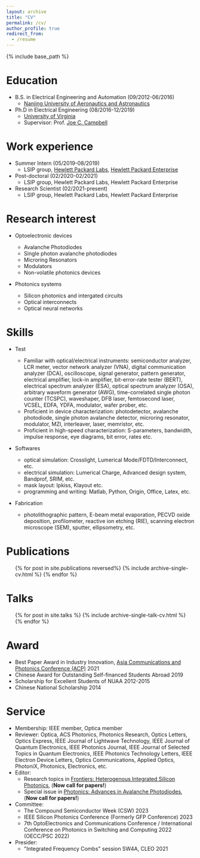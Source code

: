 ```yaml
---
layout: archive
title: "CV"
permalink: /cv/
author_profile: true
redirect_from:
  - /resume
---
```


{% include base_path %}

Education
======
* B.S. in Electrical Engineering and Automation (09/2012-06/2016)
  * [Nanjing University of Aeronautics and Astronautics](http://nuaa.edu.cn/)
* Ph.D in Electrical Engineering (08/2016-12/2019)
  * [University of Virginia](https://www.virginia.edu/)  
  * Supervisor: Prof. [Joe C. Campbell](https://engineering.virginia.edu/faculty/joe-charles-campbell)

Work experience
======
* Summer Intern (05/2019-08/2019)
  * LSIP group, [Hewlett Packard Labs](https://www.hpe.com/us/en/hewlett-packard-labs.html), [Hewlett Packard Enterprise](https://www.hpe.com/us/en/home.html)
* Post-doctoral (02/2020-02/2021)
  * LSIP group, Hewlett Packard Labs, Hewlett Packard Enterprise
* Research Scientist (02/2021-present)
  * LSIP group, Hewlett Packard Labs, Hewlett Packard Enterprise

Research interest
======
* Optoelectronic devices
  * Avalanche Photodiodes
  * Single photon avalanche photodiodes
  * Microring Resonators
  * Modulators
  * Non-volatile photonics devices 

* Photonics systems
  * Silicon photonics and intergated circuits
  * Optical interconnects
  * Optical neural networks
  
Skills
======
* Test
  * Familiar with optical/electrical instruments: semiconductor analyzer, LCR meter, vector network analyzer (VNA), digital communication analyzer (DCA), oscilloscope, signal generator, pattern generator, electrical amplifier, lock-in amplifier, bit-error-rate tester (BERT), electrical spectrum analyzer (ESA), optical spectrum analyzer (OSA), arbitrary waveform generator (AWG), time-correlated single photon counter (TCSPC), waveshaper, DFB laser, femtosecond laser, VCSEL, EDFA, YDFA, modulator, wafer prober, etc.
  * Proficient in device characterization: photodetector, avalanche photodiode, single photon avalanche detector, microring resonator, modulator, MZI, interleaver, laser, memristor, etc.
  * Proficient in high-speed characterization: S-parameters, bandwidth, impulse response, eye diagrams, bit error, rates etc.
 
* Softwares 
  * optical simulation: Crosslight, Lumerical Mode/FDTD/Interconnect, etc.
  * electrical simulation: Lumerical Charge, Advanced design system, Bandprof, SRIM, etc.
  * mask layout: Ipkiss, Klayout etc.
  * programming and writing: Matlab, Python, Origin, Office, Latex, etc.
 
* Fabrication
  * photolithographic pattern, E-beam metal evaporation, PECVD oxide deposition, profilometer, reactive ion etching (RIE), scanning electron microscope (SEM), sputter, ellipsometry, etc.

Publications
======
  <ul>{% for post in site.publications reversed%}
    {% include archive-single-cv.html %}
  {% endfor %}</ul>
  
Talks
======
  <ul>{% for post in site.talks %}
    {% include archive-single-talk-cv.html %}
  {% endfor %}</ul>

Award
======
* Best Paper Award in Industry Innovation, [Asia Communications and Photonics Conference (ACP)](http://www.acpconf.com/ueditor/php/upload/file/20211112/1636705063382372.pdf) 2021
* Chinese Award for Outstanding Self-financed Students Abroad 2019
* Scholarship for Excellent Students of NUAA 2012-2015
* Chinese National Scholarship 2014                                                                          

  
Service
======
* Membership: IEEE member, Optica member
* Reviewer: Optica, ACS Photonics, Photonics Research, Optics Letters, Optics Express, IEEE Journal of Lightwave Technology, IEEE Journal of Quantum Electronics, IEEE Photonics Journal, IEEE Journal of Selected Topics in Quantum Electronics, IEEE Photonics Technology Letters, IEEE Electron Device Letters, Optics Communications, Applied Optics, PhotoniX, Photonics, Electronics, etc.
* Editor:
  * Research topics in [Frontiers: Heterogenous Integrated Silicon Photonics](https://www.frontiersin.org/research-topics/36586/heterogeneous-integrated-silicon-photonics), (**Now call for papers!**)
  * Special issue in [Photonics: Advances in Avalanche Photodiodes](https://www.mdpi.com/journal/photonics/special_issues/OL2ZKD4DRR), (**Now call for papers!**)
* Committee:
  * The Compound Semiconductor Week (CSW) 2023
  * IEEE Silicon Photonics Conference (Formerly GFP Conference) 2023
  * 7th OptoElectronics and Communications Conference / International Conference on Photonics in Switching and Computing 2022 (OECC/PSC 2022)
* Presider:
  * "Integrated Frequency Combs" session SW4A, CLEO 2021


